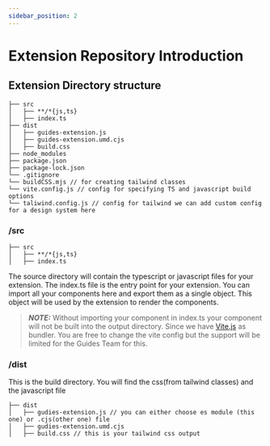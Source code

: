 ```yaml
---
sidebar_position: 2
---
```


# Extension Repository Introduction
## Extension Directory structure

```
├── src
│   ├── **/*{js,ts}
│   ├── index.ts
├── dist
│   ├── guides-extension.js
│   ├── guides-extension.umd.cjs
│   ├── build.css
├── node_modules
├── package.json
├── package-lock.json 
└── .gitignore
└── buildCSS.mjs // for creating tailwind classes
└── vite.config.js // config for specifying TS and javascript build options
└── taliwind.config.js // config for tailwind we can add custom config for a design system here
```

### /src
```
├── src
│   ├── **/*{js,ts}
│   ├── index.ts
```
The source directory will contain the typescript or javascript files for your extension. The index.ts file is the entry point for your extension. You can import all your components here and export them as a single object. This object will be used by the extension to render the components.

> **_NOTE:_**  Without importing your component in index.ts your component will not be built into the output directory. Since we have [Vite.js](https://vitejs.dev/) as bundler. You are free to change the vite config but the support will be limited for the Guides Team for this.

### /dist

This is the build directory. You will find the css(from tailwind classes) and the javascript file

```
├── dist
│   ├── gudies-extension.js // you can either choose es module (this one) or .cjs(other one) file
│   ├── gudies-extension.umd.cjs
│   ├── build.css // this is your tailwind css output
```
